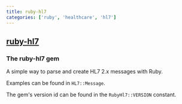 ```yaml
---
title: ruby-hl7
categories: ['ruby', 'healthcare', 'hl7']
---
```

## [ruby-hl7](https://github.com/ruby-hl7/ruby-hl7)

### The ruby-hl7 gem

A simple way to parse and create HL7 2.x messages with Ruby.

Examples can be found in `HL7::Message`.

The gem's version id can be found in the `RubyHl7::VERSION` constant.
